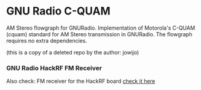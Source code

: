 # GNU Radio C-QUAM
AM Stereo flowgraph for GNURadio. Implementation of Motorola's C-QUAM (cquam) standard for AM Stereo transmission in GNURadio. The flowgraph requires no extra dependencies.

(this is a copy of a deleted repo by the author: jowijo) 

### GNU Radio HackRF FM Receiver
Also check: FM receiver for the HackRF board [check it here](https://github.com/spithash/GNU-Radio-HackRF)
